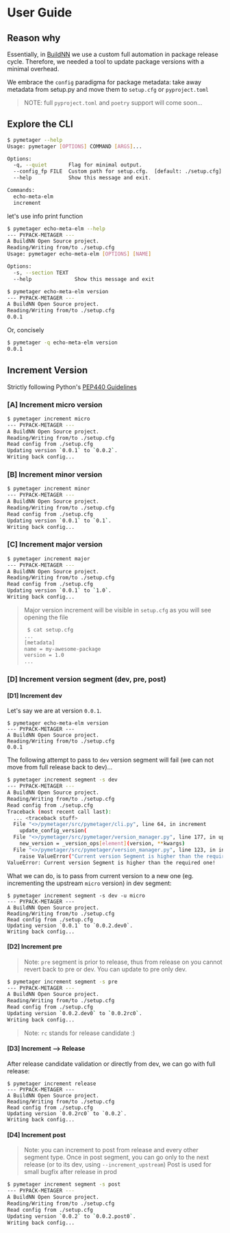 # User Guide

## Reason why

Essentially, in [BuildNN](https://www.buildnn.com) we use a custom full automation
in package release cycle. Therefore, we needed a tool to update package versions with
a minimal overhead.

We embrace the `config` paradigma for package metadata: take away metadata from setup.py and
move them to `setup.cfg` or `pyproject.toml`

> NOTE: full `pyproject.toml` and `poetry` support will come soon...


## Explore the CLI

```bash
$ pymetager --help
Usage: pymetager [OPTIONS] COMMAND [ARGS]...

Options:
  -q, --quiet       Flag for minimal output.
  --config_fp FILE  Custom path for setup.cfg.  [default: ./setup.cfg]
  --help            Show this message and exit.

Commands:
  echo-meta-elm
  increment
```

let's use info print function

```bash
$ pymetager echo-meta-elm --help
--- PYPACK-METAGER ---
A BuildNN Open Source project.
Reading/Writing from/to ./setup.cfg
Usage: pymetager echo-meta-elm [OPTIONS] [NAME]

Options:
  -s, --section TEXT
  --help              Show this message and exit
```

```bash
$ pymetager echo-meta-elm version
--- PYPACK-METAGER ---
A BuildNN Open Source project.
Reading/Writing from/to ./setup.cfg
0.0.1
```

Or, concisely

```bash
$ pymetager -q echo-meta-elm version
0.0.1
```

## Increment Version

Strictly following Python's [PEP440 Guidelines](https://www.python.org/dev/peps/pep-0440/)

### [A] Increment micro version
```bash
$ pymetager increment micro
--- PYPACK-METAGER ---
A BuildNN Open Source project.
Reading/Writing from/to ./setup.cfg
Read config from ./setup.cfg
Updating version `0.0.1` to `0.0.2`.
Writing back config...
```

### [B] Increment minor version
```bash
$ pymetager increment minor
--- PYPACK-METAGER ---
A BuildNN Open Source project.
Reading/Writing from/to ./setup.cfg
Read config from ./setup.cfg
Updating version `0.0.1` to `0.1`.
Writing back config...
```

### [C] Increment major version
```bash
$ pymetager increment major
--- PYPACK-METAGER ---
A BuildNN Open Source project.
Reading/Writing from/to ./setup.cfg
Read config from ./setup.cfg
Updating version `0.0.1` to `1.0`.
Writing back config...
```

> Major version increment will be visible in `setup.cfg` as you will see opening the file
> ```bash
>  $ cat setup.cfg
> ...
> [metadata]
> name = my-awesome-package
> version = 1.0
> ...
> ```

### [D] Increment version segment (dev, pre, post)

#### [D1] Increment dev
Let's say we are at version `0.0.1`.
```
$ pymetager echo-meta-elm version
--- PYPACK-METAGER ---
A BuildNN Open Source project.
Reading/Writing from/to ./setup.cfg
0.0.1
```

The following attempt to pass to `dev` version segment will fail
(we can not move from full release back to dev)...
```bash
$ pymetager increment segment -s dev
--- PYPACK-METAGER ---
A BuildNN Open Source project.
Reading/Writing from/to ./setup.cfg
Read config from ./setup.cfg
Traceback (most recent call last):
  ... <traceback stuff>
  File "<>/pymetager/src/pymetager/cli.py", line 64, in increment
    update_config_version(
  File "<>/pymetager/src/pymetager/version_manager.py", line 177, in update_config_version
    new_version = _version_ops[element](version, **kwargs)
  File "<>/pymetager/src/pymetager/version_manager.py", line 123, in increment_segment
    raise ValueError("Current version Segment is higher than the required one!")
ValueError: Current version Segment is higher than the required one!
```

What we can do, is to pass from current version to a new one (eg. incrementing the upstream `micro` version)
in dev segment:
```
$ pymetager increment segment -s dev -u micro
--- PYPACK-METAGER ---
A BuildNN Open Source project.
Reading/Writing from/to ./setup.cfg
Read config from ./setup.cfg
Updating version `0.0.1` to `0.0.2.dev0`.
Writing back config...
```


#### [D2] Increment pre
> Note: `pre` segment is prior to release, thus from release on you cannot revert back to pre or dev. You can update to pre only dev.
```bash
$ pymetager increment segment -s pre
--- PYPACK-METAGER ---
A BuildNN Open Source project.
Reading/Writing from/to ./setup.cfg
Read config from ./setup.cfg
Updating version `0.0.2.dev0` to `0.0.2rc0`.
Writing back config...
``` 
> Note: `rc` stands for release candidate :)


#### [D3] Increment --> Release
After release candidate validation or directly from dev, we can go with full release:
```
$ pymetager increment release
--- PYPACK-METAGER ---
A BuildNN Open Source project.
Reading/Writing from/to ./setup.cfg
Read config from ./setup.cfg
Updating version `0.0.2rc0` to `0.0.2`.
Writing back config...
```

#### [D4] Increment post
> Note: you can increment to post from release and every other segment type. Once in post segment, you can go only to the next release (or to its dev, using `--increment_upstream`)
Post is used for small bugfix after release in prod
```bash
$ pymetager increment segment -s post
--- PYPACK-METAGER ---
A BuildNN Open Source project.
Reading/Writing from/to ./setup.cfg
Read config from ./setup.cfg
Updating version `0.0.2` to `0.0.2.post0`.
Writing back config...
```

